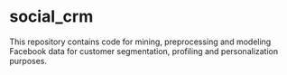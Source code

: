 # social_crm
This repository contains code for mining, preprocessing and modeling Facebook data for customer segmentation, profiling and personalization purposes.
